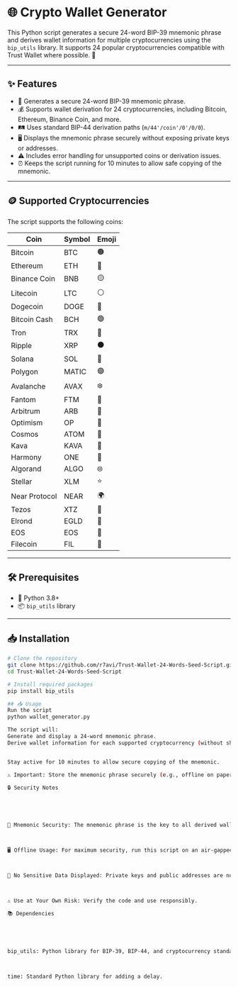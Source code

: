 # 🌐 Crypto Wallet Generator

This Python script generates a secure 24-word BIP-39 mnemonic phrase and derives wallet information for multiple cryptocurrencies using the `bip_utils` library. It supports 24 popular cryptocurrencies compatible with Trust Wallet where possible. 🚀

---

## ✨ Features

- 🔑 Generates a secure 24-word BIP-39 mnemonic phrase.  
- 💰 Supports wallet derivation for 24 cryptocurrencies, including Bitcoin, Ethereum, Binance Coin, and more.  
- 🛤️ Uses standard BIP-44 derivation paths (`m/44'/coin'/0'/0/0`).  
- 🖥️ Displays the mnemonic phrase securely without exposing private keys or addresses.  
- ⚠️ Includes error handling for unsupported coins or derivation issues.  
- ⏰ Keeps the script running for 10 minutes to allow safe copying of the mnemonic.  

---

## 🪙 Supported Cryptocurrencies

The script supports the following coins:

| Coin                | Symbol | Emoji  |
|---------------------|--------|--------|
| Bitcoin             | BTC    | 🟠     |
| Ethereum            | ETH    | 🔷     |
| Binance Coin        | BNB    | 🟡     |
| Litecoin            | LTC    | ⚪     |
| Dogecoin            | DOGE   | 🐶     |
| Bitcoin Cash        | BCH    | 🟢     |
| Tron                | TRX    | 🔴     |
| Ripple              | XRP    | ⚫     |
| Solana              | SOL    | 💜     |
| Polygon             | MATIC  | 🟣     |
| Avalanche           | AVAX   | ❄️     |
| Fantom              | FTM    | 👻     |
| Arbitrum            | ARB    | 🔵     |
| Optimism            | OP     | 🔴     |
| Cosmos              | ATOM   | 🌌     |
| Kava                | KAVA   | 🌱     |
| Harmony             | ONE    | 🎵     |
| Algorand            | ALGO   | 🌐     |
| Stellar             | XLM    | ⭐     |
| Near Protocol       | NEAR   | 🌍     |
| Tezos               | XTZ    | 🍵     |
| Elrond              | EGLD   | 🏰     |
| EOS                 | EOS    | 🌅     |
| Filecoin            | FIL    | 📂     |

---

## 🛠️ Prerequisites

- 🐍 Python 3.8+  
- 📦 `bip_utils` library  

---

## 📥 Installation

```bash
# Clone the repository
git clone https://github.com/r7avi/Trust-Wallet-24-Words-Seed-Script.git
cd Trust-Wallet-24-Words-Seed-Script

# Install required packages
pip install bip_utils

## 📥 Usage
Run the script
python wallet_generator.py

The script will:
Generate and display a 24-word mnemonic phrase.
Derive wallet information for each supported cryptocurrency (without showing sensitive data).


Stay active for 10 minutes to allow secure copying of the mnemonic.

⚠️ Important: Store the mnemonic phrase securely (e.g., offline on paper). Never share it or store it digitally in an unsecured environment.

🔒 Security Notes





🔐 Mnemonic Security: The mnemonic phrase is the key to all derived wallets. Store it securely and never share it.



🖥️ Offline Usage: For maximum security, run this script on an air-gapped (offline) computer.



🚫 No Sensitive Data Displayed: Private keys and public addresses are not shown to minimize risks.



⚠️ Use at Your Own Risk: Verify the code and use responsibly.

📚 Dependencies





bip_utils: Python library for BIP-39, BIP-44, and cryptocurrency standards.



time: Standard Python library for adding a delay.
